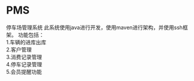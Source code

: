 # PMS
停车场管理系统
此系统使用java进行开发，使用maven进行架构，并使用ssh框架。
功能包括：  
1.车辆的进库出库  
2.客户管理  
3.消费记录管理  
4.停车记录管理  
5.会员提醒功能  
